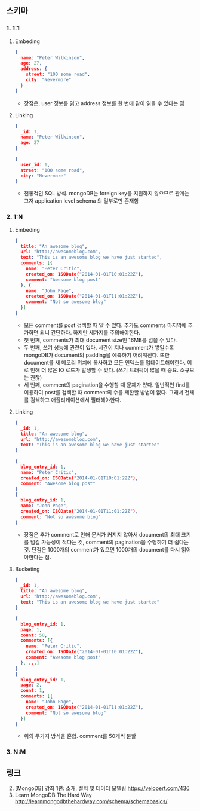## 스키마

### 1. 1:1

1. Embeding

   ```json
   {
     name: "Peter Wilkinson",
     age: 27,
     address: {
       street: "100 some road",
       city: "Nevermore"
     }
   }
   ```

   - 장점은, user 정보를 읽고 address 정보를 한 번에 같이 읽을 수 있다는 점

2. Linking

   ```json
   {
     _id: 1,
     name: "Peter Wilkinson",
     age: 27
   }
   
   {
     user_id: 1,
     street: "100 some road",
     city: "Nevermore"
   }
   ```

   - 전통적인 SQL 방식. mongoDB는 foreign key를 지원하지 않으므로 관계는 그저 application level schema 의 일부로만 존재함 



### 2. 1:N

1. Embeding

   ```json
   {
     title: "An awesome blog",
     url: "http://awesomeblog.com",
     text: "This is an awesome blog we have just started",
     comments: [{
       name: "Peter Critic",
       created_on: ISODate("2014-01-01T10:01:22Z"),
       comment: "Awesome blog post"
     }, {
       name: "John Page",
       created_on: ISODate("2014-01-01T11:01:22Z"),
       comment: "Not so awesome blog"
     }]
   }
   ```

   - 모든 comment를 post 검색할 때 알 수 있다. 추가도 comments 마지막에 추가하면 되니 간단하다. 하지만 세가지를 주의해야한다.
   - 첫 번째, comments가 최대 document size인 16MB를 넘을 수 있다.
   - 두 번째, 쓰기 성능에 관련이 있다. 시간이 지나 comment가 쌓일수록 mongoDB가 document의 padding을 예측하기 어려워진다. 또한 document를 새 메모리 위치에 복사하고 모든 인덱스를 업데이트해야한다. 이로 인해 더 많은 IO 로드가 발생할 수 있다. (쓰기 트래픽이 많을 때 중요. 소규모는 괜찮)
   - 세 번째, comment의 pagination을 수행할 때 문제가 있다. 일반적인 find를 이용하여 post를 검색할 때 comment의 수를 제한할 방법이 없다. 그래서 전체를 검색하고 애플리케이션에서 필터해야한다.

2. Linking

   ```json
   {
     _id: 1,
     title: "An awesome blog",
     url: "http://awesomeblog.com",
     text: "This is an awesome blog we have just started"
   }
   
   {
     blog_entry_id: 1,
     name: "Peter Critic",
     created_on: ISODate("2014-01-01T10:01:22Z"),
     comment: "Awesome blog post"
   }
   {
     blog_entry_id: 1,
     name: "John Page",
     created_on: ISODate("2014-01-01T11:01:22Z"),
     comment: "Not so awesome blog"
   }
   ```

   - 장점은 추가 comment로 인해 문서가 커지지 않아서 document의 최대 크기를 넘길 가능성이 적다는 것, comment의 pagination을 수행하기 더 쉽다는 것. 단점은 1000개의 comment가 있으면 1000개의 document를 다시 읽어야한다는 점.

3. Bucketing

   ```json
   {
     _id: 1,
     title: "An awesome blog",
     url: "http://awesomeblog.com",
     text: "This is an awesome blog we have just started"
   }
   
   {
     blog_entry_id: 1,
     page: 1,
     count: 50,
     comments: [{
       name: "Peter Critic",
       created_on: ISODate("2014-01-01T10:01:22Z"),
       comment: "Awesome blog post"
     }, ...]
   }
   {
     blog_entry_id: 1,
     page: 2,
     count: 1,
     comments: [{
       name: "John Page",
       created_on: ISODate("2014-01-01T11:01:22Z"),
       comment: "Not so awesome blog"
     }]
   }
   ```

   - 위의 두가지 방식을 혼합. comment를 50개씩 분할



### 3. N:M







## 링크

2. [MongoDB] 강좌 1편: 소개, 설치 및 데이터 모델링 https://velopert.com/436
3. Learn MongoDB The Hard Way http://learnmongodbthehardway.com/schema/schemabasics/